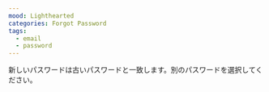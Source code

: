 ```yaml
---
mood: Lighthearted
categories: Forgot Password
tags:
  - email
  - password
---
```

新しいパスワードは古いパスワードと一致します。別のパスワードを選択してください。